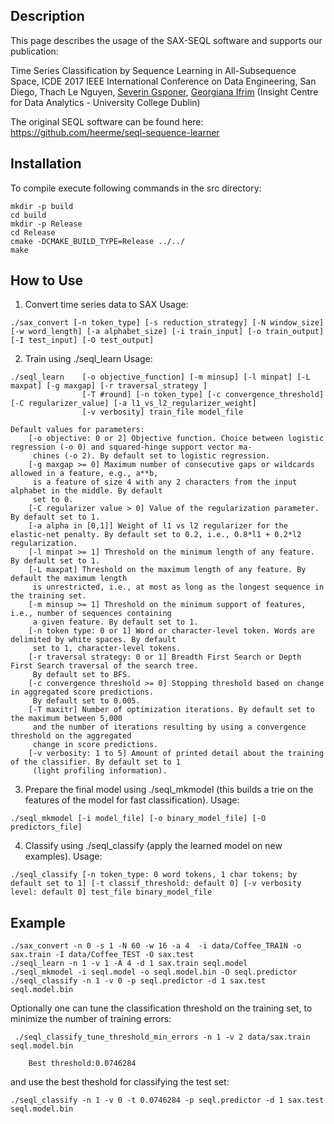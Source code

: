 ## Description

This page describes the usage of the SAX-SEQL software and supports our publication:

Time Series Classification by Sequence Learning in All-Subsequence Space, ICDE 2017 IEEE International Conference on Data Engineering, San Diego, Thach Le Nguyen, [Severin Gsponer](svgsponer.github.io), [Georgiana Ifrim](https://github.com/heerme) (Insight Centre for Data Analytics - University College Dublin)

The original SEQL software can be found here: https://github.com/heerme/seql-sequence-learner

## Installation

To compile execute following commands in the src directory:

```
mkdir -p build
cd build
mkdir -p Release
cd Release
cmake -DCMAKE_BUILD_TYPE=Release ../../
make
```


## How to Use

1. Convert time series data to SAX
  Usage:
 ```
 ./sax_convert [-n token_type] [-s reduction_strategy] [-N window_size] [-w word_length] [-a alphabet_size] [-i train_input] [-o train_output] [-I test_input] [-O test_output]
 ```

2. Train using ./seql_learn
  Usage:
```
./seql_learn    [-o objective_function] [-m minsup] [-l minpat] [-L maxpat] [-g maxgap] [-r traversal_strategy ]
                [-T #round] [-n token_type] [-c convergence_threshold] [-C regularizer_value] [-a l1_vs_l2_regularizer_weight]
                [-v verbosity] train_file model_file

Default values for parameters:
    [-o objective: 0 or 2] Objective function. Choice between logistic regression (-o 0) and squared-hinge support vector ma-
     chines (-o 2). By default set to logistic regression.
    [-g maxgap >= 0] Maximum number of consecutive gaps or wildcards allowed in a feature, e.g., a**b,
     is a feature of size 4 with any 2 characters from the input alphabet in the middle. By default
     set to 0.
    [-C regularizer value > 0] Value of the regularization parameter. By default set to 1.
    [-a alpha in [0,1]] Weight of l1 vs l2 regularizer for the elastic-net penalty. By default set to 0.2, i.e., 0.8*l1 + 0.2*l2 regularization.
    [-l minpat >= 1] Threshold on the minimum length of any feature. By default set to 1.
    [-L maxpat] Threshold on the maximum length of any feature. By default the maximum length
     is unrestricted, i.e., at most as long as the longest sequence in the training set.
    [-m minsup >= 1] Threshold on the minimum support of features, i.e., number of sequences containing
     a given feature. By default set to 1.
    [-n token type: 0 or 1] Word or character-level token. Words are delimited by white spaces. By default
     set to 1, character-level tokens.
    [-r traversal strategy: 0 or 1] Breadth First Search or Depth First Search traversal of the search tree.
     By default set to BFS.
    [-c convergence threshold >= 0] Stopping threshold based on change in aggregated score predictions.
     By default set to 0.005.
    [-T maxitr] Number of optimization iterations. By default set to the maximum between 5,000
     and the number of iterations resulting by using a convergence threshold on the aggregated
     change in score predictions.
    [-v verbosity: 1 to 5] Amount of printed detail about the training of the classifier. By default set to 1
     (light profiling information).
```
      

3. Prepare the final model using ./seql_mkmodel (this builds a trie on the features of the model for fast classification).
    Usage:
```
./seql_mkmodel [-i model_file] [-o binary_model_file] [-O predictors_file]
```
   

4. Classify using ./seql_classify (apply the learned model on new examples).
    Usage:
```
./seql_classify [-n token_type: 0 word tokens, 1 char tokens; by default set to 1] [-t classif_threshold: default 0] [-v verbosity level: default 0] test_file binary_model_file
```

## Example

```
./sax_convert -n 0 -s 1 -N 60 -w 16 -a 4  -i data/Coffee_TRAIN -o sax.train -I data/Coffee_TEST -O sax.test
./seql_learn -n 1 -v 1 -A 4 -d 1 sax.train seql.model
./seql_mkmodel -i seql.model -o seql.model.bin -O seql.predictor
./seql_classify -n 1 -v 0 -p seql.predictor -d 1 sax.test seql.model.bin
```

Optionally one can tune the classification threshold on the training set, to minimize the number of training errors:
```
 ./seql_classify_tune_threshold_min_errors -n 1 -v 2 data/sax.train seql.model.bin

    Best threshold:0.0746284
```

and use the best theshold for classifying the test set:
```
./seql_classify -n 1 -v 0 -t 0.0746284 -p seql.predictor -d 1 sax.test seql.model.bin
```








